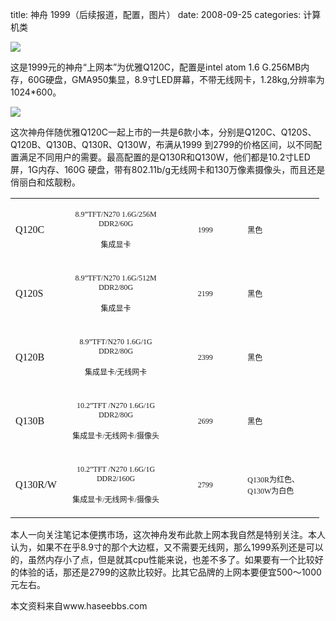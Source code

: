 title: 神舟 1999（后续报道，配置，图片）
date: 2008-09-25
categories: 计算机类

[![](images/20080925_150da73010e1ec2415bfrkw5UlgVPqVR.jpg)](http://haseebbs.com/attachments/month_0809/20080925_150da73010e1ec2415bfrkw5UlgVPqVR.jpg)

这是1999元的神舟“上网本”为优雅Q120C，配置是intel atom 1.6 G.256MB内存，60G硬盘，GMA950集显，8.9寸LED屏幕，不带无线网卡，1.28kg,分辨率为1024\*600。  

[![](images/20080925_e518702f5294ec91903eYbDMbECTa18b.jpg)](http://haseebbs.com/attachments/month_0809/20080925_e518702f5294ec91903eYbDMbECTa18b.jpg)

  
  
这次神舟伴随优雅Q120C一起上市的一共是6款小本，分别是Q120C、Q120S、Q120B、Q130B、Q130R、Q130W，布满从1999 到2799的价格区间，以不同配置满足不同用户的需要。最高配置的是Q130R和Q130W，他们都是10.2寸LED屏，1G内存、160G 硬盘，带有802.11b/g无线网卡和130万像素摄像头，而且还是俏丽白和炫靓粉。  
  

<table cellspacing="0" style="width: 98%;" class="t_table"><tbody><tr><td width="64"><font face="Times New Roman ">Q120C</font></td><td width="267"><p align="center"><font face="Times New Roman "><font style="font-size: 9pt;">8.9”</font><font style="font-size: 9pt;">TFT/N270 1.6G/256M DDR2/60G</font></font></p><p align="center"><font face="宋体 "><font style="font-size: 9pt;">集成显卡</font></font></p></td><td width="38"><p align="center"><font face="Times New Roman "></font></p></td><td width="41"><p align="center"><font style="font-size: 9pt;"><font face="Times New Roman ">1999</font></font></p></td><td width="45"><p align="center"><font style="font-size: 9pt;"><font face="Times New Roman "></font></font></p></td><td width="194"><font face="宋体 "><font style="font-size: 9pt;">黑色</font></font></td></tr><tr><td width="64"><font face="Times New Roman ">Q120S</font></td><td width="267"><p align="center"><font face="Times New Roman "><font style="font-size: 9pt;">8.9”</font><font style="font-size: 9pt;">TFT/N270 1.6G/512M DDR2/80G</font></font></p><p align="center"><font face="宋体 "><font style="font-size: 9pt;">集成显卡</font></font></p></td><td width="38"><p align="center"><font face="Times New Roman "></font></p></td><td width="41"><p align="center"><font style="font-size: 9pt;"><font face="Times New Roman ">2199</font></font></p></td><td width="45"><p align="center"><font style="font-size: 9pt;"><font face="Times New Roman "></font></font></p></td><td width="194"><font face="宋体 "><font style="font-size: 9pt;">黑色</font></font></td></tr><tr><td width="64"><font face="Times New Roman ">Q120B</font></td><td width="267"><p align="center"><font face="Times New Roman "><font style="font-size: 9pt;">8.9”</font><font style="font-size: 9pt;">TFT/N270 1.6G/1G DDR2/80G</font></font></p><p align="center"><font face="宋体 "><font style="font-size: 9pt;">集成显卡</font></font><font style="font-size: 9pt;"><font face="Times New Roman ">/</font></font><font face="宋体 "><font style="font-size: 9pt;">无线网卡</font></font></p></td><td width="38"><p align="center"><font face="Times New Roman "></font></p></td><td width="41"><p align="center"><font style="font-size: 9pt;"><font face="Times New Roman ">2399</font></font></p></td><td width="45"><p align="center"><font style="font-size: 9pt;"><font face="Times New Roman "></font></font></p></td><td width="194"><font face="宋体 "><font style="font-size: 9pt;">黑色</font></font></td></tr><tr><td width="64"><font face="Times New Roman ">Q130B</font></td><td width="267"><p align="center"><font face="Times New Roman "><font style="font-size: 9pt;">10.2”</font><font style="font-size: 9pt;">TFT /N270 1.6G/1G DDR2/80G</font></font></p><p align="center"><font face="宋体 "><font style="font-size: 9pt;">集成显卡</font></font><font style="font-size: 9pt;"><font face="Times New Roman ">/</font></font><font face="宋体 "><font style="font-size: 9pt;">无线网卡</font></font><font style="font-size: 9pt;"><font face="Times New Roman ">/</font></font><font face="宋体 "><font style="font-size: 9pt;">摄像头</font></font></p></td><td width="38"><p align="center"><font face="Times New Roman "></font></p></td><td width="41"><p align="center"><font style="font-size: 9pt;"><font face="Times New Roman ">2699</font></font></p></td><td width="45"><p align="center"><font style="font-size: 9pt;"><font face="Times New Roman "></font></font></p></td><td width="194"><font face="宋体 "><font style="font-size: 9pt;">黑色</font></font></td></tr><tr><td width="64"><font face="Times New Roman ">Q130R/W</font></td><td width="267"><p align="center"><font face="Times New Roman "><font style="font-size: 9pt;">10.2”</font><font style="font-size: 9pt;">TFT /N270 1.6G/1G DDR2/160G</font></font></p><p align="center"><font face="宋体 "><font style="font-size: 9pt;">集成显卡</font></font><font style="font-size: 9pt;"><font face="Times New Roman ">/</font></font><font face="宋体 "><font style="font-size: 9pt;">无线网卡</font></font><font style="font-size: 9pt;"><font face="Times New Roman ">/</font></font><font face="宋体 "><font style="font-size: 9pt;">摄像头</font></font></p></td><td width="38"><p align="center"><font face="Times New Roman "></font></p></td><td width="41"><p align="center"><font style="font-size: 9pt;"><font face="Times New Roman ">2799</font></font></p></td><td width="45"><p align="center"><font style="font-size: 9pt;"><font face="Times New Roman "></font></font></p></td><td width="194"><font face="宋体 "><font style="font-size: 9pt;">Q130R</font></font><font face="宋体 "><font style="font-size: 9pt;">为红色、Q130W为白色</font></font></td></tr></tbody></table>

  
本人一向关注笔记本便携市场，这次神舟发布此款上网本我自然是特别关注。本人认为，如果不在乎8.9寸的那个大边框，又不需要无线网，那么1999系列还是可以的，虽然内存小了点，但是就其cpu性能来说，也差不多了。如果要有一个比较好的体验的话，那还是2799的这款比较好。比其它品牌的上网本要便宜500～1000元左右。  
  
本文资料来自www.haseebbs.com
